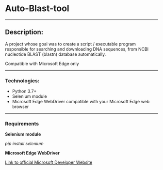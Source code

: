 # Auto-Blast-tool

---

## Description:

A project whose goal was to create a script / executable program responsible for searching and downloading DNA sequences, from NCBI nucleotide BLAST (blastn) database automatically.

Compatible with Microsoft Edge only

---
### Technologies:
- Python 3.7+
- Selenium module
- Microsoft Edge WebDriver compatible with your Microsoft Edge web browser

---
### Requirements
__Selenium module__

_pip install selenium_

__Microsoft Edge WebDriver__

[Link to official Microsoft Developer Website](https://developer.microsoft.com/en-us/microsoft-edge/tools/webdriver/)
